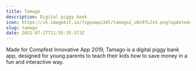 ```yaml
---
title: Tamago
description: Digital piggy bank
icon: https://ik.imagekit.io/7zppawpo3dl/tamago2_u0z97L2x4.png?updatedAt=1627146899617
slug: tamago
date: 2021-07-27T11:55:35.573Z
---
```

Made for Compfest Innovative App 2019, Tamago is a digital piggy bank app, designed for young parents to teach their kids how to save money in a fun and interactive way.
